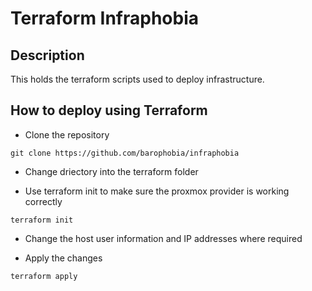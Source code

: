 # Terraform Infraphobia

## Description

This holds the terraform scripts used to deploy infrastructure.

## How to deploy using Terraform

- Clone the repository

```
git clone https://github.com/barophobia/infraphobia
```

- Change driectory into the terraform folder

- Use terraform init to make sure the proxmox provider is working correctly

```
terraform init
```

- Change the host user information and IP addresses where required

- Apply the changes

```
terraform apply
```